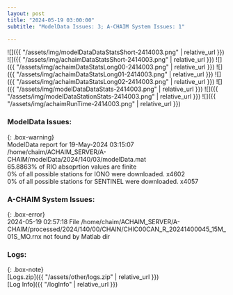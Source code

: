 ```yaml
---
layout: post
title: "2024-05-19 03:00:00"
subtitle: "ModelData Issues: 3; A-CHAIM System Issues: 1"

---
```


![]({{ "/assets/img/modelDataDataStatsShort-2414003.png" | relative_url }})
![]({{ "/assets/img/achaimDataStatsShort-2414003.png" | relative_url }})
![]({{ "/assets/img/achaimDataStatsLong00-2414003.png" | relative_url }})
![]({{ "/assets/img/achaimDataStatsLong01-2414003.png" | relative_url }})
![]({{ "/assets/img/achaimDataStatsLong02-2414003.png" | relative_url }})
![]({{ "/assets/img/modelDataDataStats-2414003.png" | relative_url }})
![]({{ "/assets/img/modelDataStationStats-2414003.png" | relative_url }})
![]({{ "/assets/img/achaimRunTime-2414003.png" | relative_url }})


### ModelData Issues:  
  
{: .box-warning}  
 ModelData report for 19-May-2024 03:15:07   
 /home/chaim/ACHAIM_SERVER/A-CHAIM/modelData/2024/140/03/modelData.mat   
 65.8863% of RIO absoprtion values are finite   
 0% of all possible stations for IONO were downloaded. x4602   
 0% of all possible stations for SENTINEL were downloaded. x4057   
  
### A-CHAIM System Issues:  
  
{: .box-error}  
2024-05-19 02:57:18 File /home/chaim/ACHAIM_SERVER/A-CHAIM/processed/2024/140/00/CHAIN/CHIC00CAN_R_20241400045_15M_01S_MO.rnx not found by Matlab dir  

### Logs:  
  
{: .box-note}  
[Logs.zip]({{ "/assets/other/logs.zip" | relative_url }})  
[Log Info]({{ "/logInfo" | relative_url }})  
